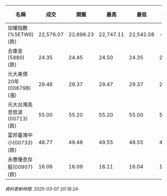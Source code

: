 | 名稱 | 成交 | 開盤 | 最高 | 最低 | 均價 | 成交金額(億) | 昨收 | 漲跌幅 | 漲跌 | 總量 | 昨量 | 振幅 |
| -------- | -------- | -------- | -------- |-------- | -------- | -------- |-------- |-------- |-------- | -------- | -------- |-------- |
|加權指數(%5ETWII) (跌)|22,576.07|22,696.23|22,747.11|22,542.08|-|3,508.96|22,715.43|0.61%|139.36|6,402,394|0|0.90%|
|合庫金(5880) (跌)|24.35|24.45|24.50|24.35|24.38|2.49|24.40|0.20%|0.05|10,227|7,364|0.61%|
|元大美債20年(00679B) (漲)|29.46|29.37|29.47|29.37|29.43|15.71|29.18|0.96%|0.28|53,369|51,311|0.34%|
|元大台灣高息低波(00713) (跌)|55.00|55.20|55.20|55.00|55.05|10.36|55.25|0.45%|0.25|18,828|10,368|0.36%|
|富邦臺灣中小(00733) (跌)|48.77|49.48|49.55|48.55|48.88|1.15|49.54|1.55%|0.77|2,362|1,154|2.02%|
|永豐優息存股(00907) (跌)|16.06|16.09|16.11|16.04|16.07|0.268|16.10|0.25%|0.04|1,666|2,744|0.43%|
###### 資料更新時間: 2025-03-07 20:18:24